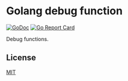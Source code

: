 # Golang debug function

[![GoDoc](https://godoc.org/github.com/178inaba/go.debug?status.svg)](https://godoc.org/github.com/178inaba/go.debug)
[![Go Report Card](https://goreportcard.com/badge/github.com/178inaba/go.debug)](https://goreportcard.com/report/github.com/178inaba/go.debug)

Debug functions.

## License

[MIT](LICENSE)
